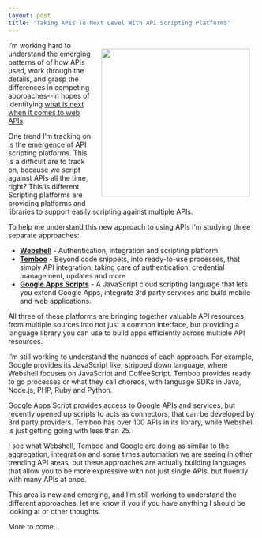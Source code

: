 ```yaml
---
layout: post
title: 'Taking APIs To Next Level With API Scripting Platforms'
---
```

<p><img style="padding: 15px;" src="https://s3.amazonaws.com/kinlane-productions/api-evangelist/scripting-platforms.jpg" alt="" width="300" align="right" /></p>
<p>I&rsquo;m working hard to understand the emerging patterns of of how APIs used, work through the details, and grasp the differences in competing approaches--in hopes of identifying <a title="what is next when it comes to web APIs" href="/2012/07/27/what-is-the-future-of-web-apis/">what is next when it comes to web APIs</a>.</p>
<p>One trend I&rsquo;m tracking on is the emergence of API scripting platforms.  This is a difficult are to track on, because we script against APIs all the time, right? This is different.  Scripting platforms are providing platforms and libraries to support easily scripting against multiple APIs.</p>
<p>To help me understand this new approach to using APIs I&rsquo;m studying three separate approaches:</p>
<ul class="mainlist">
<li><strong><a title="Webshell" href="http://webshell.io/">Webshell</a></strong> - Authentication, integration and scripting platform.</li>
<li><strong><a title="Temboo" href="https://www.temboo.com/">Temboo</a></strong> - Beyond&nbsp;code snippets, into ready-to-use processes, that simply API integration, taking care of authentication, credential management, updates and more</li>
<li><strong><a href="https://developers.google.com/apps-script/">Google Apps Scripts</a></strong> -&nbsp;<span>A JavaScript cloud scripting language that lets you extend Google Apps, integrate 3rd party services and build mobile and web applications.</span></li>
</ul>
<p>All three of these platforms are bringing together valuable API resources, from multiple sources into not just a common interface, but providing a language library you can use to build apps efficiently across multiple API resources.</p>
<p>I&rsquo;m still working to understand the nuances of each approach. For example, Google provides its JavaScript like, stripped down language, where Webshell focuses on JavaScript and CoffeeScript.  Temboo provides ready to go processes or what they call choreos, with language SDKs in Java, Node.js, PHP, Ruby and Python.</p>
<p>Google Apps Script provides access to Google APIs and services, but recently opened up scripts to acts as connectors, that can be developed by 3rd party providers.  Temboo has over 100 APIs in its library, while Webshell is just getting going with less than 25.</p>
<p>I see what Webshell, Temboo and Google are doing as similar to the aggregation, integration and some times automation we are seeing in other trending API areas, but these approaches are actually building languages that allow you to be more expressive with not just single APIs, but fluently with many APIs at once.</p>
<p>This area is new and emerging, and I&rsquo;m still working to understand the different approaches.  let me know if you if you have anything I should be looking at or other thoughts. &nbsp;</p>
<p>More to come...</p>